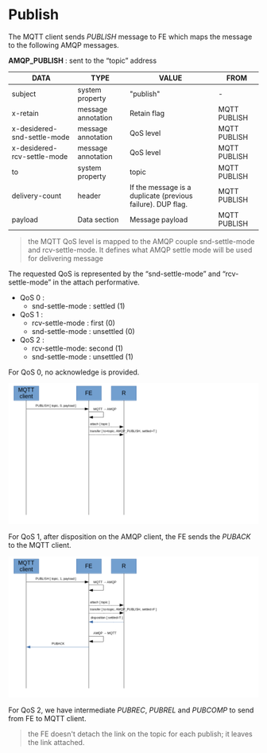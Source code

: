 # Publish

The MQTT client sends _PUBLISH_ message to FE which maps the message to the following AMQP messages.

**AMQP_PUBLISH** : sent to the “topic” address

| DATA | TYPE | VALUE | FROM |
| ---- | ---- | ----- | ---- |
| subject | system property | "publish" | - |
| x-retain | message annotation | Retain flag | MQTT PUBLISH |
| x-desidered-snd-settle-mode | message annotation | QoS level | MQTT PUBLISH |
| x-desidered-rcv-settle-mode | message annotation | QoS level | MQTT PUBLISH |
| to | system property | topic | MQTT PUBLISH |
| delivery-count | header | If the message is a duplicate (previous failure). DUP flag. | MQTT PUBLISH |
| payload | Data section | Message payload | MQTT PUBLISH |

> the MQTT QoS level is mapped to the AMQP couple snd-settle-mode and rcv-settle-mode. It defines what AMQP settle mode will be used for delivering message

The requested QoS is represented by the “snd-settle-mode” and “rcv-settle-mode” in the attach performative.

* QoS 0 :
  * snd-settle-mode : settled (1)
* QoS 1 :
  * rcv-settle-mode : first (0)
  * snd-settle-mode : unsettled (0)
* QoS 2 :
  * rcv-settle-mode: second (1)
  * snd-settle-mode : unsettled (1)

For QoS 0, no acknowledge is provided.

![Publish QoS 0](../images/09_publish_qos_0.png)

For QoS 1, after disposition on the AMQP client, the FE sends the _PUBACK_ to the MQTT client.

![Publish QoS 1](../images/10_publish_qos_1.png)

For QoS 2, we have intermediate _PUBREC_, _PUBREL_ and _PUBCOMP_ to send from FE to MQTT client.

> the FE doesn't detach the link on the topic for each publish; it leaves the link attached.
